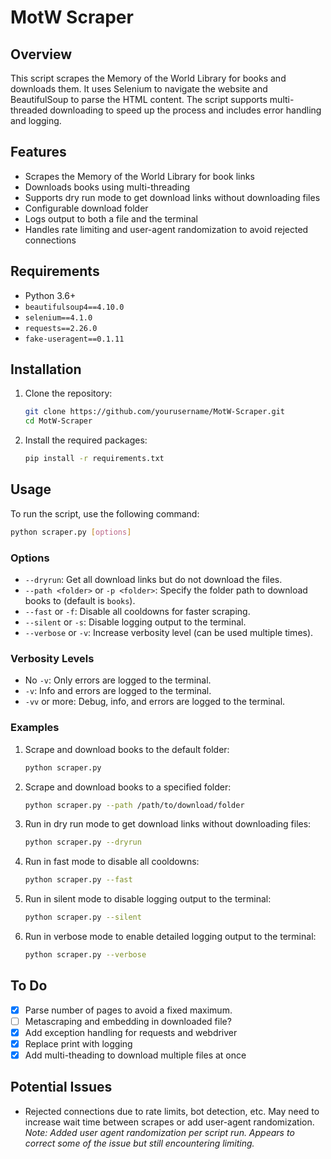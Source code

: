 # MotW Scraper

## Overview

This script scrapes the Memory of the World Library for books and downloads them. It uses Selenium to navigate the website and BeautifulSoup to parse the HTML content. The script supports multi-threaded downloading to speed up the process and includes error handling and logging.

## Features

- Scrapes the Memory of the World Library for book links
- Downloads books using multi-threading
- Supports dry run mode to get download links without downloading files
- Configurable download folder
- Logs output to both a file and the terminal
- Handles rate limiting and user-agent randomization to avoid rejected connections

## Requirements

- Python 3.6+
- `beautifulsoup4==4.10.0`
- `selenium==4.1.0`
- `requests==2.26.0`
- `fake-useragent==0.1.11`

## Installation

1. Clone the repository:

    ```sh
    git clone https://github.com/yourusername/MotW-Scraper.git
    cd MotW-Scraper
    ```

2. Install the required packages:

    ```sh
    pip install -r requirements.txt
    ```

## Usage

To run the script, use the following command:

```sh
python scraper.py [options]
```

### Options

- `--dryrun`: Get all download links but do not download the files.
- `--path <folder>` or `-p <folder>`: Specify the folder path to download books to (default is `books`).
- `--fast` or `-f`: Disable all cooldowns for faster scraping.
- `--silent` or `-s`: Disable logging output to the terminal.
- `--verbose` or `-v`: Increase verbosity level (can be used multiple times).

### Verbosity Levels

- No `-v`: Only errors are logged to the terminal.
- `-v`: Info and errors are logged to the terminal.
- `-vv` or more: Debug, info, and errors are logged to the terminal.

### Examples

1. Scrape and download books to the default folder:

    ```sh
    python scraper.py
    ```

2. Scrape and download books to a specified folder:

    ```sh
    python scraper.py --path /path/to/download/folder
    ```

3. Run in dry run mode to get download links without downloading files:

    ```sh
    python scraper.py --dryrun
    ```

4. Run in fast mode to disable all cooldowns:

    ```sh
    python scraper.py --fast
    ```

5. Run in silent mode to disable logging output to the terminal:

    ```sh
    python scraper.py --silent
    ```

6. Run in verbose mode to enable detailed logging output to the terminal:

    ```sh
    python scraper.py --verbose
    ```

## To Do

- [X] Parse number of pages to avoid a fixed maximum.
- [ ] Metascraping and embedding in downloaded file?
- [X] Add exception handling for requests and webdriver
- [X] Replace print with logging
- [X] Add multi-theading to download multiple files at once

## Potential Issues

- Rejected connections due to rate limits, bot detection, etc. May need to increase wait time between scrapes or add user-agent randomization.
*Note: Added user agent randomization per script run. Appears to correct some of the issue but still encountering limiting.*
